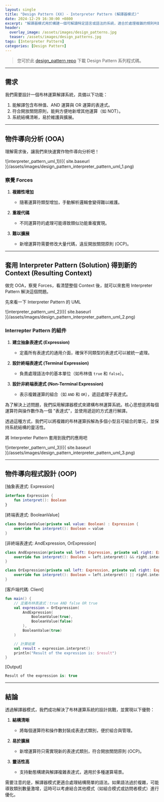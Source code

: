 ```yaml
---
layout: single
title: "Design Pattern (XX) - Interpreter Pattern (解譯器模式)"
date: 2024-12-29 16:30:00 +0800
excerpt: "解譯器模式用於構建一個可解讀特定語言或語法的系統，適合於處理複雜的規則判斷或指令語法。"
header:
  overlay_image: /assets/images/design_patterns.jpg
  teaser: /assets/images/design_patterns.jpg
tags: [Interpreter Pattern]
categories: [Design Pattern]
---
```


> 您可於此 [design_pattern repo](https://github.com/nickhuangcyh/design_pattern) 下載 Design Pattern 系列程式碼。

---

## 需求

我們需要設計一個布林運算解譯系統，具備以下功能：

1. 能解譯包含布林值、AND 運算與 OR 運算的表達式。
2. 符合開放關閉原則，能夠方便地新增其他運算（如 NOT）。
3. 系統結構清晰，易於維護與擴展。

---

## 物件導向分析 (OOA)

理解需求後，讓我們來快速實作物件導向分析吧！

![interpreter_pattern_uml_1]({{ site.baseurl }}/assets/images/design_pattern_interpreter_pattern_uml_1.png)

### 察覺 Forces

1. **複雜性增加**

   - 隨著運算符類型增加，手動解析邏輯會變得難以維護。

2. **重複代碼**

   - 不同運算符的處理可能導致類似功能重複實現。

3. **難以擴展**
   - 新增運算符需要修改大量代碼，違反開放關閉原則 (OCP)。

---

## 套用 Interpreter Pattern (Solution) 得到新的 Context (Resulting Context)

做完 OOA，察覺 Forces，看清楚整個 Context 後，就可以來套用 Interpreter Pattern 解決這個問題。

先來看一下 Interpreter Pattern 的 UML

![interpreter_pattern_uml_2]({{ site.baseurl }}/assets/images/design_pattern_interpreter_pattern_uml_2.png)

### Interrepter Pattern 的組件

1. **建立抽象表達式 (Expression)**

   - 定義所有表達式的通用介面，確保不同類型的表達式可以被統一處理。

2. **設計終端表達式 (Terminal Expression)**

   - 負責處理語法中的基本單位（如布林值 `true` 和 `false`）。

3. **設計非終端表達式 (Non-Terminal Expression)**
   - 表示複雜運算的組合（如 `AND` 和 `OR`），遞迴處理子表達式。

為了解決上述問題，我們採用解譯器模式來建構布林運算系統。核心思想是將每個運算符與操作數作為一個 "表達式"，並使用遞迴的方式進行解譯。

透過這種方式，我們可以將複雜的布林運算拆解為多個小型且可組合的單元，並保持系統結構的靈活性。

將 Interpreter Pattern 套用到我們的應用吧

![interpreter_pattern_uml_3]({{ site.baseurl }}/assets/images/design_pattern_interpreter_pattern_uml_3.png)

---

## 物件導向程式設計 (OOP)

[抽象表達式: Expression]

```kotlin
interface Expression {
    fun interpret(): Boolean
}
```

[終端表達式: BooleanValue]

```kotlin
class BooleanValue(private val value: Boolean) : Expression {
    override fun interpret(): Boolean = value
}
```

[非終端表達式: AndExpression, OrExpression]

```kotlin
class AndExpression(private val left: Expression, private val right: Expression) : Expression {
    override fun interpret(): Boolean = left.interpret() && right.interpret()
}

class OrExpression(private val left: Expression, private val right: Expression) : Expression {
    override fun interpret(): Boolean = left.interpret() || right.interpret()
}
```

[客戶端代碼: Client]

```kotlin
fun main() {
    // 定義布林表達式：true AND false OR true
    val expression = OrExpression(
        AndExpression(
            BooleanValue(true),
            BooleanValue(false)
        ),
        BooleanValue(true)
    )

    // 計算結果
    val result = expression.interpret()
    println("Result of the expression is: $result")
}
```

[Output]

```kotlin
Result of the expression is: true
```

---

## 結論

透過解譯器模式，我們成功解決了布林運算系統的設計挑戰，並實現以下優勢：

1. **結構清晰**

   - 將每個運算符和操作數封裝成表達式類別，便於組合與管理。

2. **易於擴展**

   - 新增運算符只需實現新的表達式類別，符合開放關閉原則 (OCP)。

3. **靈活性高**
   - 支持動態構建與解譯複雜表達式，適用於多種運算場景。

需要注意的是，解譯器模式更適合處理結構簡單的語法。如果語法過於複雜，可能導致類別數量激增，這時可以考慮結合其他模式（如組合模式或訪問者模式）進行優化。
